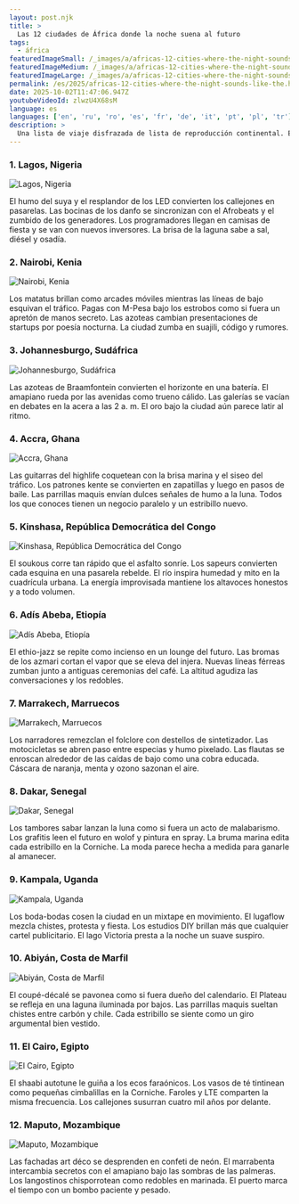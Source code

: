 ```yaml
---
layout: post.njk
title: >
  Las 12 ciudades de África donde la noche suena al futuro
tags:
  - áfrica
featuredImageSmall: /_images/a/africas-12-cities-where-the-night-sounds-like-the-cover-es-small.webp
featuredImageMedium: /_images/a/africas-12-cities-where-the-night-sounds-like-the-cover-es-medium.webp
featuredImageLarge: /_images/a/africas-12-cities-where-the-night-sounds-like-the-cover-es-large.webp
permalink: /es/2025/africas-12-cities-where-the-night-sounds-like-the.html
date: 2025-10-02T11:47:06.947Z
youtubeVideoId: zlwzU4X68sM
language: es
languages: ['en', 'ru', 'ro', 'es', 'fr', 'de', 'it', 'pt', 'pl', 'tr']
description: >
  Una lista de viaje disfrazada de lista de reproducción continental. Estas ciudades suenan eléctricas, contradictorias y un poco peligrosas —en el modo que estremece el alma. Rumores, romance y líneas de bajo inquietas se entretejen en los mapas después del anochecer.
---
```


### 1. Lagos, Nigeria

![Lagos, Nigeria](/_images/2/241c81aebead42a0397345c2c0a3bf7d-medium.webp)

El humo del suya y el resplandor de los LED convierten los callejones en pasarelas. Las bocinas de los danfo se sincronizan con el Afrobeats y el zumbido de los generadores. Los programadores llegan en camisas de fiesta y se van con nuevos inversores. La brisa de la laguna sabe a sal, diésel y osadía.

### 2. Nairobi, Kenia

![Nairobi, Kenia](/_images/9/953fbae1d52a9eb4ebd5dd9edee097ed-medium.webp)

Los matatus brillan como arcades móviles mientras las líneas de bajo esquivan el tráfico. Pagas con M-Pesa bajo los estrobos como si fuera un apretón de manos secreto. Las azoteas cambian presentaciones de startups por poesía nocturna. La ciudad zumba en suajili, código y rumores.

### 3. Johannesburgo, Sudáfrica

![Johannesburgo, Sudáfrica](/_images/d/d618cde79a02801f8f1ee9bdcd11c296-medium.webp)

Las azoteas de Braamfontein convierten el horizonte en una batería. El amapiano rueda por las avenidas como trueno cálido. Las galerías se vacían en debates en la acera a las 2 a. m. El oro bajo la ciudad aún parece latir al ritmo.

### 4. Accra, Ghana

![Accra, Ghana](/_images/5/5ed3f9d28c6132f462a3c63b33a66fde-medium.webp)

Las guitarras del highlife coquetean con la brisa marina y el siseo del tráfico. Los patrones kente se convierten en zapatillas y luego en pasos de baile. Las parrillas maquis envían dulces señales de humo a la luna. Todos los que conoces tienen un negocio paralelo y un estribillo nuevo.

### 5. Kinshasa, República Democrática del Congo

![Kinshasa, República Democrática del Congo](/_images/c/c677da5f5b6fdd1f55db4dda193c14a9-medium.webp)

El soukous corre tan rápido que el asfalto sonríe. Los sapeurs convierten cada esquina en una pasarela rebelde. El río inspira humedad y mito en la cuadrícula urbana. La energía improvisada mantiene los altavoces honestos y a todo volumen.

### 6. Adís Abeba, Etiopía

![Adís Abeba, Etiopía](/_images/3/3dc680695b21b151498bf11d7742927c-medium.webp)

El ethio-jazz se repite como incienso en un lounge del futuro. Las bromas de los azmari cortan el vapor que se eleva del injera. Nuevas líneas férreas zumban junto a antiguas ceremonias del café. La altitud agudiza las conversaciones y los redobles.

### 7. Marrakech, Marruecos

![Marrakech, Marruecos](/_images/9/9dd4ac51f7d4ea402afab5851c1720a6-medium.webp)

Los narradores remezclan el folclore con destellos de sintetizador. Las motocicletas se abren paso entre especias y humo pixelado. Las flautas se enroscan alrededor de las caídas de bajo como una cobra educada. Cáscara de naranja, menta y ozono sazonan el aire.

### 8. Dakar, Senegal

![Dakar, Senegal](/_images/7/747a12c38e31141ec0dc46f937f4122a-medium.webp)

Los tambores sabar lanzan la luna como si fuera un acto de malabarismo. Los grafitis leen el futuro en wolof y pintura en spray. La bruma marina edita cada estribillo en la Corniche. La moda parece hecha a medida para ganarle al amanecer.

### 9. Kampala, Uganda

![Kampala, Uganda](/_images/6/6087f9fa3e9f6811c42bd5247d45e3e1-medium.webp)

Los boda-bodas cosen la ciudad en un mixtape en movimiento. El lugaflow mezcla chistes, protesta y fiesta. Los estudios DIY brillan más que cualquier cartel publicitario. El lago Victoria presta a la noche un suave suspiro.

### 10. Abiyán, Costa de Marfil

![Abiyán, Costa de Marfil](/_images/c/c7de398bb10da02361c072fe6da03a23-medium.webp)

El coupé-décalé se pavonea como si fuera dueño del calendario. El Plateau se refleja en una laguna iluminada por bajos. Las parrillas maquis sueltan chistes entre carbón y chile. Cada estribillo se siente como un giro argumental bien vestido.

### 11. El Cairo, Egipto

![El Cairo, Egipto](/_images/4/497d0ee677a773df828b0ebcd720e2b5-medium.webp)

El shaabi autotune le guiña a los ecos faraónicos. Los vasos de té tintinean como pequeñas cimbalillas en la Corniche. Faroles y LTE comparten la misma frecuencia. Los callejones susurran cuatro mil años por delante.

### 12. Maputo, Mozambique

![Maputo, Mozambique](/_images/3/302ba92f81f75640b0d56cbd88254221-medium.webp)

Las fachadas art déco se desprenden en confeti de neón. El marrabenta intercambia secretos con el amapiano bajo las sombras de las palmeras. Los langostinos chisporrotean como redobles en marinada. El puerto marca el tiempo con un bombo paciente y pesado.

